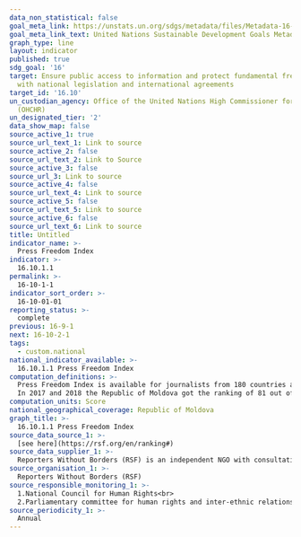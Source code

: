 ```yaml
---
data_non_statistical: false
goal_meta_link: https://unstats.un.org/sdgs/metadata/files/Metadata-16-10-01.pdf
goal_meta_link_text: United Nations Sustainable Development Goals Metadata (pdf 1361kB)
graph_type: line
layout: indicator
published: true
sdg_goal: '16'
target: Ensure public access to information and protect fundamental freedoms, in accordance
  with national legislation and international agreements
target_id: '16.10'
un_custodian_agency: Office of the United Nations High Commissioner for Human Rights
  (OHCHR)
un_designated_tier: '2'
data_show_map: false
source_active_1: true
source_url_text_1: Link to source
source_active_2: false
source_url_text_2: Link to Source
source_active_3: false
source_url_3: Link to source
source_active_4: false
source_url_text_4: Link to source
source_active_5: false
source_url_text_5: Link to source
source_active_6: false
source_url_text_6: Link to source
title: Untitled
indicator_name: >-
  Press Freedom Index
indicator: >-
  16.10.1.1
permalink: >-
  16-10-1-1
indicator_sort_order: >-
  16-10-01-01
reporting_status: >-
  complete
previous: 16-9-1
next: 16-10-2-1
tags:
  - custom.national
national_indicator_available: >-
  16.10.1.1 Press Freedom Index
computation_definitions: >-
  Press Freedom Index is available for journalists from 180 countries and is determined by compiling the answers of experts in a questionnaire suggested by RSF (Reporters without frontiers). The questionnaire is composed on 87 questions and is translated into 20 languages. Qualitative analysis is combined with quantitative data regarding abuses and violence against journalists during the evaluated period. The evaluation criteria and indicators from the questionnaire are: 1) pluralism; 2) independence of mass-media; 3) "self-censorship" existence and environment; 4) legislative framework; 5) transparency, and 6) quality of infrastructure supporting information production. Starting with the Index for 2013, countries are attributed scores between 0 and 100, where 0 is the possible score and 100 is the weakest score. This makes the Index to be more informative and makes easier the comparability of one year with another. <br> 
  In 2017 and 2018 the Republic of Moldova got the ranking of 81 out of 180 with a value of the score of 30,41 and respectively 30,01.
computation_units: Score
national_geographical_coverage: Republic of Moldova
graph_title: >-
  16.10.1.1 Press Freedom Index
source_data_source_1: >-
  [see here](https://rsf.org/en/ranking#)
source_data_supplier_1: >-
  Reporters Without Borders (RSF) is an independent NGO with consultative status with the United Nations, United Nations Educational, Scientific and Cultural Organization (UNESCO), the Council of Europe and the International Organization of the Francophonie (OIF)
source_organisation_1: >-
  Reporters Without Borders (RSF)
source_responsible_monitoring_1: >-
  1.National Council for Human Rights<br> 
  2.Parliamentary committee for human rights and inter-ethnic relations
source_periodicity_1: >-
  Annual
---
```

